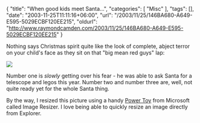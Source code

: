 {
	"title": "When good kids meet Santa...",
	"categories": [
		"Misc"
	],
	"tags": [],
	"date": "2003-11-25T11:11:16+06:00",
	"url": "/2003/11/25/146BA680-A649-E595-5029ECBF120EE215",
	"oldurl": "http://www.raymondcamden.com/2003/11/25/146BA680-A649-E595-5029ECBF120EE215"
}

Nothing says Christmas spirit quite like the look of complete, abject terror on your child's face as they sit on that "big mean red guys" lap:

<img src="http://www.camdenfamily.com/morpheus/blog/images/xmas2003.jpg">

Number one is <i>slowly</i> getting over his fear - he was able to ask Santa for a telescope and legos this year. Number two and number three are, well, not quite ready yet for the whole Santa thing.

By the way, I resized this picture using a handy <a href="http://www.microsoft.com/windowsxp/pro/downloads/powertoys.asp">Power Toy</a> from Microsoft called Image Resizer. I love being able to quickly resize an image directly from Explorer.